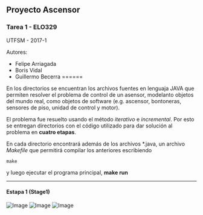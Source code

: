 ## Proyecto Ascensor
### Tarea 1 - ELO329

UTFSM - 2017-1

Autores:
* Felipe Arriagada
* Boris Vidal
* Guillermo Becerra
======

En los directorios se encuentran los archivos fuentes en lenguaja JAVA que permiten resolver el problema de control de un asensor, modelanto objetos del mundo real, como objetos de software (e.g. ascensor, bontoneras, sensores de piso, unidad de control y motor).

El problema fue resuelto usando el método *iterativo* e *incremental*. Por esto se entregan directorios con el código utilizado para dar solución al problema en __cuatro etapas__. 

En cada directorio encontrará además de los archivos *.java, un archivo _Makefile_ que permitirá compilar los anteriores escribiendo 
```
make
```
 y luego ejecutar el programa principal, **make run**
 
------

#### Estapa 1 (Stage1)



![Image](http://profesores.elo.utfsm.cl/~agv/elo329/1s17/Assignments/T1/source/stage1/ClassDiagram.png)
![Image](http://profesores.elo.utfsm.cl/~agv/elo329/1s17/Assignments/T1/source/stage2/classDiagram.png)
![Image](http://profesores.elo.utfsm.cl/~agv/elo329/1s17/Assignments/T1/source/stage3/Stage3ClassDiagram.png)



